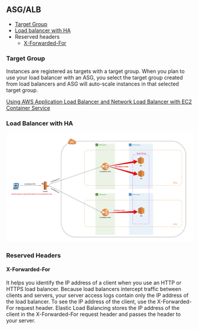 ## ASG/ALB

- [Target Group](#target-group)
- [Load balancer with HA](#load-balancer-with-ha)
- Reserved headers
  - [X-Forwarded-For](#x-forwarded-for)

### Target Group
Instances are registered as targets with a target group. When you plan to use your load balancer with an ASG, you select the target group created from load balancers and
ASG will auto-scale instances in that selected target group.

[Using AWS Application Load Balancer and Network Load Balancer with EC2 Container Service](https://medium.com/containers-on-aws/using-aws-application-load-balancer-and-network-load-balancer-with-ec2-container-service-d0cb0b1d5ae5)

### Load Balancer with HA
![lb-ha](./lb-vpc-2-tier.png)

### Reserved Headers

#### X-Forwarded-For

It helps you identify the IP address of a client when you use an HTTP or HTTPS load balancer. Because load balancers intercept traffic between clients and servers, your server access logs contain only the IP address of the load balancer. To see the IP address of the client, use the X-Forwarded-For request header. Elastic Load Balancing stores the IP address of the client in the X-Forwarded-For request header and passes the header to your server.




